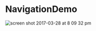 # NavigationDemo
![screen shot 2017-03-28 at 8 09 32 pm](https://cloud.githubusercontent.com/assets/22513100/24406490/9affa882-13f2-11e7-95c1-f256e2fa1494.png)
